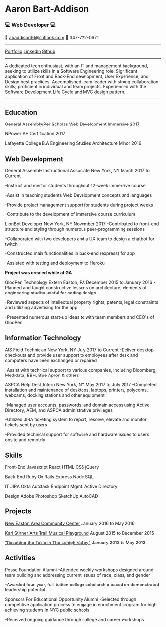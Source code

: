 # Aaron Bart-Addison 
### :computer: **Web Developer** :computer:

:email: abaddison16@outlook.com
:iphone: 347-722-0671
___
[Portfolio](https://ronaddy.github.io)
[LinkedIn](https://linkedin.com/in/abaddison16/)
[Github](https://github.com/RonAddy)
___

A dedicated tech enthusiast, with an IT and management background, seeking to utilize skills in a Software Engineering role. Significant application of Front and Back-End development, User Experience, and Design best practices.  Accomplished team leader with strong collaboration skills; proficient in individual and team projects. Experienced with the Software Development Life Cycle and MVC design pattern.

***

## Education

General Assembly/Per Scholas
Web Development Immersive
2017

NPower
A+ Certification
2017

Lafayette College
B.A Engineering Studies
Architecture Minor
2016

## Web Development 

General Assembly
Instructional Associate
New York, NY
March 2017 to Current

-Instruct and mentor students throughout 12-week immersive course

-Assist in teaching students Web Development concepts and languages

-Provide project management support for students during project weeks

-Contribute to the development of immersive course curriculum 


LionBot
Developer
New York, NY
November 2017
-Contributed to front-end structure and styling through numerous peer-programming sessions

-Collaborated with two developers and a UX team to design a chatbot for twitch

-Constructed main functionalities in back-end (express) for app

-Assisted with testing and deployment to Heroku

**Project was created while at GA**

GlooPen
Technology Extern
Easton, PA
December 2015 to January 2016
-Planned and taught constructive lessons on architecture, elements of engineering studies useful for coding design

-Reviewed aspects of intellectual property rights, patents, legal constraints and utilizing advertising for the app

-Presented numerous start-up ideas to with team members and CEO's of GlooPen


## Information Technology

AIS
Field Technician
New York, NY
July 2017 to Current
-Deliver desktop checkouts and provide user support to employees after desk and computers have been exchanged or repaired

-Assist with technical support to various companies, including Bloomberg, Medidata, BBH, Blue Apron & others

ASPCA
Help Desk Intern
New York, NY
May 2017 to July 2017
-Completed installation and maintenance of desktops, laptops, printers, polycoms, webcams, docking stations and other equipment

-Managed user accounts, passwords, and domain access using Active Directory, AEM, and ASPCA administrative privileges 

-Utilized JIRA ticketing system to report, resolve, elevate and monitor tickets sent by users 

-Provided technical support for software and hardware issues to users onsite and remotely 

## Skills
Front-End
Javascript
React
HTML
CSS
jQuery

Back-End
Ruby On Rails
Express
Node
SQL

IT
JIRA
Okta
Autotask Endpoint Mgmt.
Active Directory

Design
Adobe Photoshop
SketchUp
AutoCAD

## Projects
[New Easton Area Community Center](https://www.youtube.com/watch?v=1DJS8skHULk)
January 2016 to May 2016

[Karl Stirner Arts Trail Musical Playground](https://sites.lafayette.edu/egrs451-fa15/ksat-playground/)
August 2015 to December 2015

["Resetting the Table in The Lehigh Valley"](https://sustainability.lafayette.edu/wp-content/uploads/sites/19/2016/03/Resetting-the-Table-in-the-Lehigh-Valley-Final-Print-Version-June-2014.pdf)
January 2013 to May 2013


## Activities

Posse Foundation
Alumni
-Attended weekly workshops designed around team building and addressing current issues of race, class, and gender

-Awarded four-year, full-tuition college scholarship based on demonstrated leadership potential

Sponsors For Educational Opportunity
Alumni
-Selected through competitive application process to engage in enrichment program for high achieving students in NYC public schools

-Received ongoing guidance through college and career workshops
